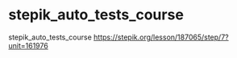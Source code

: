 # stepik_auto_tests_course
stepik_auto_tests_course
https://stepik.org/lesson/187065/step/7?unit=161976

